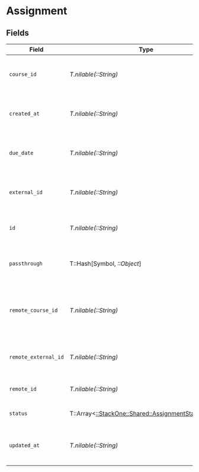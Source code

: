 # Assignment


## Fields

| Field                                                                                             | Type                                                                                              | Required                                                                                          | Description                                                                                       | Example                                                                                           |
| ------------------------------------------------------------------------------------------------- | ------------------------------------------------------------------------------------------------- | ------------------------------------------------------------------------------------------------- | ------------------------------------------------------------------------------------------------- | ------------------------------------------------------------------------------------------------- |
| `course_id`                                                                                       | *T.nilable(::String)*                                                                             | :heavy_minus_sign:                                                                                | The course ID associated with this assignment                                                     | 16873-ENG-1                                                                                       |
| `created_at`                                                                                      | *T.nilable(::String)*                                                                             | :heavy_minus_sign:                                                                                | The date the assignment was created                                                               | 2021-07-21T14:00:00.000Z                                                                          |
| `due_date`                                                                                        | *T.nilable(::String)*                                                                             | :heavy_minus_sign:                                                                                | The date the assignment is due to be completed                                                    | 2021-07-21T14:00:00.000Z                                                                          |
| `external_id`                                                                                     | *T.nilable(::String)*                                                                             | :heavy_minus_sign:                                                                                | The external ID associated with this assignment                                                   | SOFTWARE-ENG-LV1-TRAINING-VIDEO-1-ASSIGNMENT                                                      |
| `id`                                                                                              | *T.nilable(::String)*                                                                             | :heavy_minus_sign:                                                                                | The ID associated with this assignment                                                            | 123456                                                                                            |
| `passthrough`                                                                                     | T::Hash[Symbol, *::Object*]                                                                       | :heavy_minus_sign:                                                                                | Value to pass through to the provider                                                             | {<br/>"other_known_names": "John Doe"<br/>}                                                       |
| `remote_course_id`                                                                                | *T.nilable(::String)*                                                                             | :heavy_minus_sign:                                                                                | Provider's unique identifier of the course related to the assignment                              | e3cb75bf-aa84-466e-a6c1-b8322b257a48                                                              |
| `remote_external_id`                                                                              | *T.nilable(::String)*                                                                             | :heavy_minus_sign:                                                                                | Provider's unique identifier of the assignment                                                    | e3cb75bf-aa84-466e-a6c1-b8322b257a48                                                              |
| `remote_id`                                                                                       | *T.nilable(::String)*                                                                             | :heavy_minus_sign:                                                                                | Provider's unique identifier                                                                      | 8187e5da-dc77-475e-9949-af0f1fa4e4e3                                                              |
| `status`                                                                                          | T::Array<[::StackOne::Shared::AssignmentStatusEnum](../../models/shared/assignmentstatusenum.md)> | :heavy_minus_sign:                                                                                | The status of the assignment                                                                      |                                                                                                   |
| `updated_at`                                                                                      | *T.nilable(::String)*                                                                             | :heavy_minus_sign:                                                                                | The date the assignment was last updated                                                          | 2021-07-21T14:00:00.000Z                                                                          |